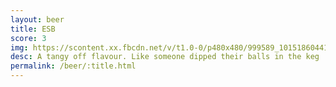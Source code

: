 ```yaml
---
layout: beer
title: ESB
score: 3
img: https://scontent.xx.fbcdn.net/v/t1.0-0/p480x480/999589_10151860441473745_1970036928_n.jpg?oh=1e4696ddc3b4d70d2cebac1eb232b5ef&oe=586F0DEA
desc: A tangy off flavour. Like someone dipped their balls in the keg
permalink: /beer/:title.html
---
```

